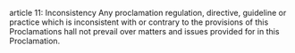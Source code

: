 article 11: Inconsistency
Any proclamation regulation, directive, guideline or practice which is inconsistent with or contrary to the provisions of this Proclamations hall not prevail over matters and issues provided for in this Proclamation.
<ul>
</ul>